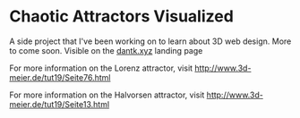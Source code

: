 # Chaotic Attractors Visualized 
A side project that I've been working on to learn about 3D web design. More to come soon.
Visible on the [dantk.xyz](https://dantk.xyz) landing page

For more information on the Lorenz attractor, visit http://www.3d-meier.de/tut19/Seite76.html

For more information on the Halvorsen attractor, visit http://www.3d-meier.de/tut19/Seite13.html
